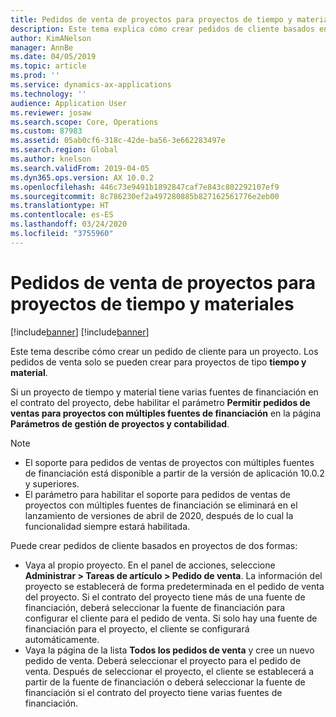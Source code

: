 ```yaml
---
title: Pedidos de venta de proyectos para proyectos de tiempo y materiales
description: Este tema explica cómo crear pedidos de cliente basados en proyectos para proyectos de tiempo y materiales.
author: KimANelson
manager: AnnBe
ms.date: 04/05/2019
ms.topic: article
ms.prod: ''
ms.service: dynamics-ax-applications
ms.technology: ''
audience: Application User
ms.reviewer: josaw
ms.search.scope: Core, Operations
ms.custom: 87983
ms.assetid: 05ab0cf6-318c-42de-ba56-3e662283497e
ms.search.region: Global
ms.author: knelson
ms.search.validFrom: 2019-04-05
ms.dyn365.ops.version: AX 10.0.2
ms.openlocfilehash: 446c73e9491b1892847caf7e843c802292107ef9
ms.sourcegitcommit: 8c786230ef2a497280885b827162561776e2eb00
ms.translationtype: HT
ms.contentlocale: es-ES
ms.lasthandoff: 03/24/2020
ms.locfileid: "3755960"
---
```

# <a name="project-sales-orders-for-time-and-material-projects"></a>Pedidos de venta de proyectos para proyectos de tiempo y materiales

[!include[banner](../includes/banner.md)]
[!include[banner](../includes/preview-banner.md)]

Este tema describe cómo crear un pedido de cliente para un proyecto. Los pedidos de venta solo se pueden crear para proyectos de tipo **tiempo y material**.

Si un proyecto de tiempo y material tiene varias fuentes de financiación en el contrato del proyecto, debe habilitar el parámetro **Permitir pedidos de ventas para proyectos con múltiples fuentes de financiación** en la página **Parámetros de gestión de proyectos y contabilidad**. 

> [!NOTE]
> - El soporte para pedidos de ventas de proyectos con múltiples fuentes de financiación está disponible a partir de la versión de aplicación 10.0.2 y superiores.
> - El parámetro para habilitar el soporte para pedidos de ventas de proyectos con múltiples fuentes de financiación se eliminará en el lanzamiento de versiones de abril de 2020, después de lo cual la funcionalidad siempre estará habilitada.

Puede crear pedidos de cliente basados en proyectos de dos formas:

- Vaya al propio proyecto. En el panel de acciones, seleccione **Administrar > Tareas de artículo > Pedido de venta**. La información del proyecto se establecerá de forma predeterminada en el pedido de venta del proyecto. Si el contrato del proyecto tiene más de una fuente de financiación, deberá seleccionar la fuente de financiación para configurar el cliente para el pedido de venta. Si solo hay una fuente de financiación para el proyecto, el cliente se configurará automáticamente.
- Vaya la página de la lista **Todos los pedidos de venta** y cree un nuevo pedido de venta. Deberá seleccionar el proyecto para el pedido de venta. Después de seleccionar el proyecto, el cliente se establecerá a partir de la fuente de financiación o deberá seleccionar la fuente de financiación si el contrato del proyecto tiene varias fuentes de financiación.

